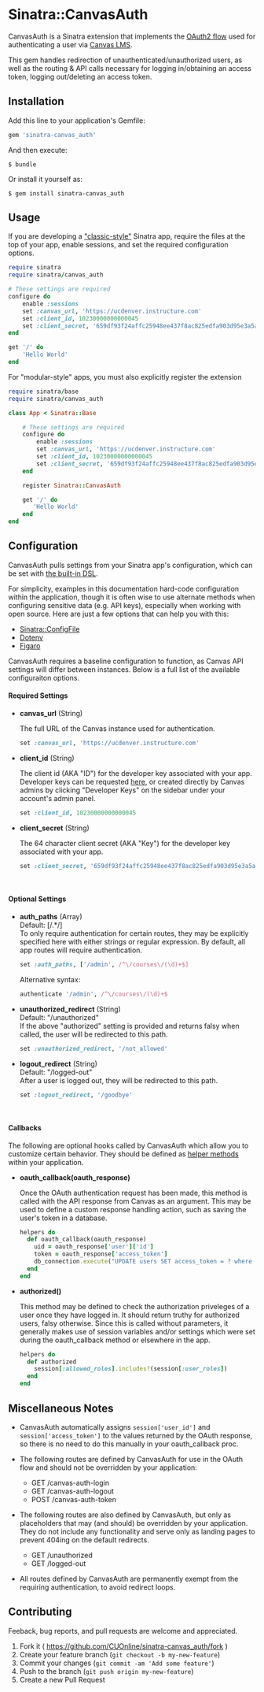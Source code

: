 # Sinatra::CanvasAuth

CanvasAuth is a Sinatra extension that implements the [OAuth2 flow](https://canvas.instructure.com/doc/api/file.oauth.html) used for authenticating a user via [Canvas LMS](https://github.com/instructure/canvas-lms).

This gem handles redirection of unauthenticated/unauthorized users, as well as the routing & API calls necessary for logging in/obtaining an access token, logging out/deleting an access token.

## Installation

Add this line to your application's Gemfile:

```ruby
gem 'sinatra-canvas_auth'
```

And then execute:

    $ bundle

Or install it yourself as:

    $ gem install sinatra-canvas_auth


## Usage
If you are developing a ["classic-style"](http://www.sinatrarb.com/intro.html#Modular%20vs.%20Classic%20Style) Sinatra app, require the files at the top of your app, enable sessions, and set the required configuration options.

``` ruby
require sinatra
require sinatra/canvas_auth

# These settings are required
configure do
    enable :sessions
    set :canvas_url, 'https://ucdenver.instructure.com'
    set :client_id, 10230000000000045
    set :client_secret, '659df93f24affc25948ee437f8ac825edfa903d95e3a5ace0bb5ac4fb61686c6'
end

get '/' do
    'Hello World'
end
```

For "modular-style" apps, you must also explicitly register the extension
``` ruby
require sinatra/base
require sinatra/canvas_auth

class App < Sinatra::Base

    # These settings are required
    configure do
        enable :sessions
        set :canvas_url, 'https://ucdenver.instructure.com'
        set :client_id, 10230000000000045
        set :client_secret, '659df93f24affc25948ee437f8ac825edfa903d95e3a5ace0bb5ac4fb61686c6'
    end

    register Sinatra::CanvasAuth

    get '/' do
       'Hello World'
    end
end
```

## Configuration
CanvasAuth pulls settings from your Sinatra app's configuration, which can be set with [the built-in DSL](http://www.sinatrarb.com/configuration.html).

For simplicity, examples in this documentation hard-code configuration within the application, though it is often wise to use alternate methods when configuring sensitive data (e.g. API keys), especially when working with open source. Here are just a few options that can help you with this:
* [Sinatra::ConfigFile](http://www.sinatrarb.com/contrib/config_file.html)
* [Dotenv](https://github.com/bkeepers/dotenv)
* [Figaro](https://github.com/laserlemon/figaro)

CanvasAuth requires a baseline configuration to function, as Canvas API settings will differ between instances. Below is a full list of the available configuraiton options.

#### Required Settings

* **canvas_url** (String)

  The full URL of the Canvas instance used for authentication.
  ```ruby
  set :canvas_url, 'https://ucdenver.instructure.com'
  ```

* **client_id** (String)

  The client id (AKA "ID") for the developer key associated with your app. Developer keys can be requested [here](http://goo.gl/yu4lT), or created directly by Canvas admins by clicking "Developer Keys" on the sidebar under your account's admin panel.
  ```ruby
  set :client_id, 10230000000000045
  ```

* **client_secret** (String)

  The 64 character client secret (AKA "Key") for the developer key associated with your app.
  ```ruby
  set :client_secret, '659df93f24affc25948ee437f8ac825edfa903d95e3a5ace0bb5ac4fb61686c6'
  ```
&nbsp;


#### Optional Settings

* **auth_paths** (Array)  
  Default: [/.*/]  
  To only require authentication for certain routes, they may be explicitly specified here with either strings or regular expression. By default, all app routes will require authentication.
  ```ruby
  set :auth_paths, ['/admin', /^\/courses\/(\d)+$]
  ```

  Alternative syntax:
  ```ruby
  authenticate '/admin', /^\/courses\/(\d)+$
  ```

* **unauthorized_redirect** (String)  
  Default: "/unauthorized"  
  If the above "authorized" setting is provided and returns falsy when called, the user will be redirected to this path.
  ```ruby
  set :unauthorized_redirect, '/not_allowed'
  ```

* **logout_redirect** (String)  
  Default: "/logged-out"  
  After a user is logged out, they will be redirected to this path.
  ```ruby
  set :logout_redirect, '/goodbye'
  ```
&nbsp;

#### Callbacks

The following are optional hooks called by CanvasAuth which allow you to customize certain behavior. They should be defined as [helper methods](http://www.sinatrarb.com/intro.html#Helpers) within your application.

* **oauth_callback(oauth_response)**

  Once the OAuth authentication request has been made, this method is called with the API response from Canvas as an argument. This may be used to define a custom response handling action, such as saving the user's token in a database.
  ```ruby
  helpers do
    def oauth_callback(oauth_response)
      uid = oauth_response['user']['id']
      token = oauth_response['access_token']
      db_connection.execute("UPDATE users SET access_token = ? where uid = ?", token, uid)
    end
  end
  ```

* **authorized()**

  This method may be defined to check the authorization priveleges of a user once they have logged in. It should return truthy for authorized users, falsy otherwise. Since this is called without parameters, it generally makes use of session variables and/or settings which were set during the oauth_callback method or elsewhere in the app.
  ```ruby
  helpers do
    def authorized
      session[:allowed_roles].includes?(session[:user_roles])
    end
  end
  ```

## Miscellaneous Notes
* CanvasAuth automatically assigns `session['user_id']` and `session['access_token']` to the values returned by the OAuth response, so there is no need to do this manually in your oauth_callback proc.

* The following routes are defined by CanvasAuth for use in the OAuth flow and should not be overridden by your application:
  * GET  /canvas-auth-login
  * GET  /canvas-auth-logout
  * POST /canvas-auth-token

* The following routes are also defined by CanvasAuth, but only as placeholders that may (and should) be overridden by your application. They do not include any functionality and serve only as landing pages to prevent 404ing on the default redirects.
  * GET /unauthorized
  * GET /logged-out

* All routes defined by CanvasAuth are permanently exempt from the requiring authentication, to avoid redirect loops.
## Contributing

Feeback, bug reports, and pull requests are welcome and appreciated.

1. Fork it ( https://github.com/CUOnline/sinatra-canvas_auth/fork )
2. Create your feature branch (`git checkout -b my-new-feature`)
3. Commit your changes (`git commit -am 'Add some feature'`)
4. Push to the branch (`git push origin my-new-feature`)
5. Create a new Pull Request
